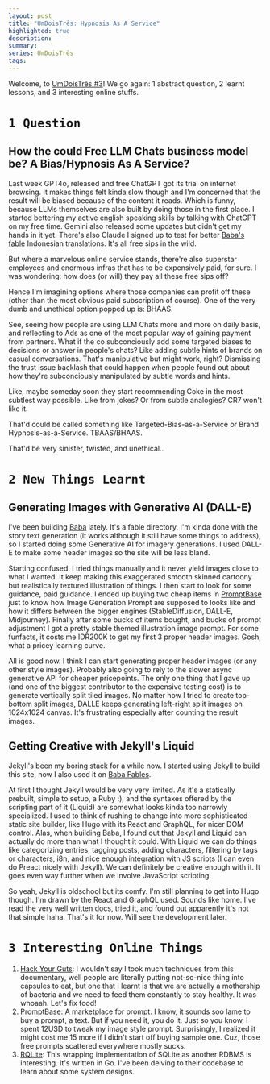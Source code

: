 ```yaml
---
layout: post
title: "UmDoisTrês: Hypnosis As A Service"
highlighted: true
description:
summary:
series: UmDoisTrês
tags:
---
```


Welcome, to [UmDoisTrês #3](/posts/?series=umdoistr%C3%AAs)! We go again: 1 abstract question, 2 learnt lessons, and 3 interesting online stuffs.

# `1 Question`
## How the could Free LLM Chats business model be? A Bias/Hypnosis As A Service?

Last week GPT4o, released and free ChatGPT got its trial on internet browsing. It makes things felt kinda slow though and I'm concerned that the result will be biased because of the content it reads. Which is funny, because LLMs themselves are also built by doing those in the first place. I started bettering my active english speaking skills by talking with ChatGPT on my free time. Gemini also released some updates but didn't get my hands in it yet. There's also Claude I signed up to test for better [Baba's fable](https://avrebarra.github.io/baba) Indonesian translations. It's all free sips in the wild.

But where a marvelous online service stands, there're also superstar employees and enormous infras that has to be expensively paid, for sure. I was wondering: how does (or will) they pay all these free sips off?

Hence I'm imagining options where those companies can profit off these (other than the most obvious paid subscription of course). One of the very dumb and unethical option popped up is: BHAAS.

See, seeing how people are using LLM Chats more and more on daily basis, and reflecting to Ads as one of the most popular way of gaining payment from partners. What if the co subconciously add some targeted biases to decisions or answer in people's chats? Like adding subtle hints of brands on casual conversations. That's manipulative but might work, right? Dismissing the trust issue backlash that could happen when people found out about how they're subconciously manipulated by subtle words and hints.

Like, maybe someday soon they start recommending Coke in the most subtlest way possible. Like from jokes? Or from subtle analogies? CR7 won't like it.

That'd could be called something like Targeted-Bias-as-a-Service or Brand Hypnosis-as-a-Service. TBAAS/BHAAS.

That'd be very sinister, twisted, and unethical.. 

# `2 New Things Learnt`
## Generating Images with Generative AI (DALL-E)

I've been building [Baba](https://avrebarra.github.io/baba) lately. It's a fable directory. I'm kinda done with the story text generation (it works although it still have some things to address), so I started doing some Generative AI for imagery generations. I used DALL-E to make some header images so the site will be less bland.

Starting confused. I tried things manually and it never yield images close to what I wanted. It keep making this exaggerated smooth skinned cartoony but realistically textured illustration of things. I then start to look for some guidance, paid guidance. I ended up buying two cheap items in [PromptBase](https://promptbase.com/) just to know how Image Generation Prompt are supposed to looks like and how it differs between the bigger engines (StableDiffusion, DALL-E, Midjourney). Finally after some bucks of items bought, and bucks of prompt adjustment I got a pretty stable themed illustration image prompt. For some funfacts, it costs me IDR200K to get my first 3 proper header images. Gosh, what a pricey learning curve.

All is good now. I think I can start generating proper header images (or any other style images). Probably also going to rely to the slower async generative API for cheaper pricepoints. The only one thing that I gave up (and one of the biggest contributor to the expensive testing cost) is to generate vertically split tiled images. No matter how I tried to create top-bottom split images, DALLE keeps generating left-right split images on 1024x1024 canvas. It's frustrating especially after counting the result images.

## Getting Creative with Jekyll's Liquid

Jekyll's been my boring stack for a while now. I started using Jekyll to build this site, now I also used it on [Baba Fables](https://avrebarra.github.io/baba).

At first I thought Jekyll would be very very limited. As it's a statically prebuilt, simple to setup, a Ruby :), and the syntaxes offered by the scripting part of it (Liquid) are somewhat looks kinda too narrowly specialized. I used to think of rushing to change into more sophisticated static site builder, like Hugo with its React and GraphQL, for nicer DOM control. Alas, when building Baba, I found out that Jekyll and Liquid can actually do more than what I thought it could. With Liquid we can do things like categorizing entries, tagging posts, adding characters, filtering by tags or characters, i8n, and nice enough integration with JS scripts (I can even do Preact nicely with Jekyll). We can definitely be creative enough with it. It goes even way further when we involve JavaScript scripting.

So yeah, Jekyll is oldschool but its comfy. I'm still planning to get into Hugo though. I'm drawn by the React and GraphQL used. Sounds like home. I've read the very well written docs, tried it, and found out apparently it's not that simple haha. That's it for now. Will see the development later.

# `3 Interesting Online Things`

1. [Hack Your Guts](https://www.imdb.com/title/tt31316096/): I wouldn't say I took much techniques from this documentary, well people are literally putting not-so-nice thing into capsules to eat, but one that I learnt is that we are actually a mothership of bacteria and we need to feed them constantly to stay healthy. It was whoaah. Let's fix food!
2. [PromptBase](https://promptbase.com/): A marketplace for prompt. I know, it sounds soo lame to buy a prompt, a text. But if you need it, you do it. Just so you know, I spent 12USD to tweak my image style prompt. Surprisingly, I realized it might cost me 15 more if I didn't start off buying sample one. Cuz, those free prompts scattered everywhere mostly sucks.
3. [RQLite](https://rqlite.io/): This wrapping implementation of SQLite as another RDBMS is interesting. It's written in Go. I've been delving to their codebase to learn about some system designs.